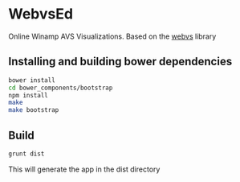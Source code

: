 WebvsEd
=======

Online Winamp AVS Visualizations.
Based on the [webvs](https://github.com/azeem/webvs) library

Installing and building bower dependencies
------------------------------------------

```bash
bower install
cd bower_components/bootstrap
npm install
make
make bootstrap
```

Build
-----

```bash
grunt dist
```

This will generate the app in the dist directory
